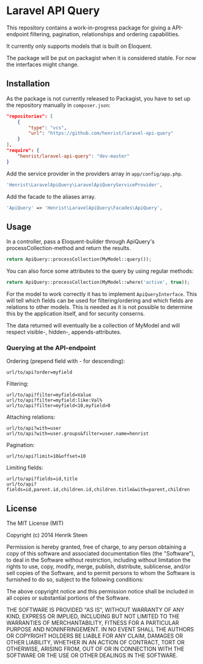 # Laravel API Query
This repository contains a work-in-progress package for giving a API-endpoint filtering, pagination, relationships and ordering capabilities.

It currently only supports models that is built on Eloquent.

The package will be put on packagist when it is considered stable. For now the interfaces might change.

## Installation
As the package is not currently released to Packagist, you have to set up the repository manually in `composer.json`:
```json
"repositories": [
    {
        "type": "vcs",
        "url": "https://github.com/henrist/laravel-api-query"
    }
],
"require": {
    "henrist/laravel-api-query": "dev-master"
}
```

Add the service provider in the providers array in ```app/config/app.php```.

```php
'Henrist\LaravelApiQuery\LaravelApiQueryServiceProvider',
```

Add the facade to the aliases array.

```php
'ApiQuery' => 'Henrist\LaravelApiQuery\Facades\ApiQuery',
```

## Usage
In a controller, pass a Eloquent-builder through ApiQuery's processCollection-method and return the results.

```php
return ApiQuery::processCollection(MyModel::query());
```

You can also force some attributes to the query by using regular methods:

```php
return ApiQuery::processCollection(MyModel::where('active', true));
```

For the model to work correctly it has to implement `ApiQueryInterface`. This will tell which fields can be used for filtering/ordering and which fields are relations to other models. This is needed as it is not possible to determine this by the application itself, and for security conserns.

The data returned will eventually be a collection of MyModel and will respect visible-, hidden-, appends-attributes.

### Querying at the API-endpoint
Ordering (prepend field with - for descending):

```
url/to/api?order=myfield
```

Filtering:

```
url/to/api?filter=myfield=Value
url/to/api?filter=myfield:like:Val%
url/to/api?filter=myfield<10,myfield>0
```

Attaching relations:
```
url/to/api?with=user
url/to/api?with=user.groups&filter=user.name=henrist
```

Pagination:
```
url/to/api?limit=10&offset=10
```

Limiting fields:
```
url/to/api?fields=id,title
url/to/api?fields=id,parent.id,children.id,children.title&with=parent,children
```

## License
The MIT License (MIT)

Copyright (c) 2014 Henrik Steen

Permission is hereby granted, free of charge, to any person obtaining a copy
of this software and associated documentation files (the "Software"), to deal
in the Software without restriction, including without limitation the rights
to use, copy, modify, merge, publish, distribute, sublicense, and/or sell
copies of the Software, and to permit persons to whom the Software is
furnished to do so, subject to the following conditions:

The above copyright notice and this permission notice shall be included in
all copies or substantial portions of the Software.

THE SOFTWARE IS PROVIDED "AS IS", WITHOUT WARRANTY OF ANY KIND, EXPRESS OR
IMPLIED, INCLUDING BUT NOT LIMITED TO THE WARRANTIES OF MERCHANTABILITY,
FITNESS FOR A PARTICULAR PURPOSE AND NONINFRINGEMENT. IN NO EVENT SHALL THE
AUTHORS OR COPYRIGHT HOLDERS BE LIABLE FOR ANY CLAIM, DAMAGES OR OTHER
LIABILITY, WHETHER IN AN ACTION OF CONTRACT, TORT OR OTHERWISE, ARISING FROM,
OUT OF OR IN CONNECTION WITH THE SOFTWARE OR THE USE OR OTHER DEALINGS IN
THE SOFTWARE.

